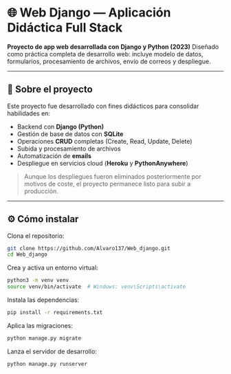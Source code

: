 # 🌐 Web Django — Aplicación Didáctica Full Stack

**Proyecto de app web desarrollada con Django y Python (2023)**
Diseñado como práctica completa de desarrollo web: incluye modelo de datos, formularios, procesamiento de archivos, envío de correos y despliegue.

---

## 🧠 Sobre el proyecto

Este proyecto fue desarrollado con fines didácticos para consolidar habilidades en:

* Backend con **Django (Python)**
* Gestión de base de datos con **SQLite**
* Operaciones **CRUD** completas (Create, Read, Update, Delete)
* Subida y procesamiento de archivos
* Automatización de **emails**
* Despliegue en servicios cloud (**Heroku** y **PythonAnywhere**)

> Aunque los despliegues fueron eliminados posteriormente por motivos de coste, el proyecto permanece listo para subir a producción.

---

## ⚙ Cómo instalar

Clona el repositorio:

```bash
git clone https://github.com/Alvaro137/Web_django.git
cd Web_django
```

Crea y activa un entorno virtual:

```bash
python3 -m venv venv
source venv/bin/activate  # Windows: venv\Scripts\activate
```

Instala las dependencias:

```bash
pip install -r requirements.txt
```

Aplica las migraciones:

```bash
python manage.py migrate
```

Lanza el servidor de desarrollo:

```bash
python manage.py runserver
```
